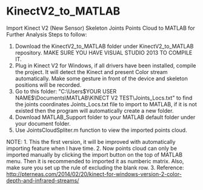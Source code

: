 # KinectV2_to_MATLAB
Import Kinect V2 (New Sensor) Skeleton Joints Points Cloud to MATLAB for Further Analysis
Steps to follow:
1. Download the KinectV2_to_MATLAB folder under KinectV2_to_MATLAB repository. MAKE SURE YOU HAVE VISUAL STUDIO 2013 TO COMPILE IT.
2. Plug in Kinect V2 for Windows, if all drivers have been installed, compile the project. It will detect the Kinect and present Color stream automatically. Make some gesture in front of the device and skeleton positions will be recorded.
3. Go to this folder: "C:\Users\$YOUR USER NAME$\Documents\MATLAB\KINECT V2 TEST\Joints_Locs.txt" to find the joints coordinates Joints_Locs.txt file to import to MATLAB, if it is not existed then the program will automatically create a new folder.
4. Download MATLAB_Support folder to your MATLAB default folder under your document folder.
5. Use JointsCloudSpliter.m function to view the imported points cloud.

NOTE: 1. This the first version, it will be improved with automatically importing feature when I have time. 
2. Now points cloud can only be imported manually by clicking the import button on the top of MATLAB menu. Then it is recommended to imported it as numberic matrix. Also, make sure you set up the rule of excluding the blank row.
3. Reference: http://pterneas.com/2014/02/20/kinect-for-windows-version-2-color-depth-and-infrared-streams/
